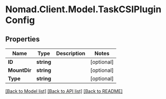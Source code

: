 # Nomad.Client.Model.TaskCSIPluginConfig

## Properties

Name | Type | Description | Notes
------------ | ------------- | ------------- | -------------
**ID** | **string** |  | [optional] 
**MountDir** | **string** |  | [optional] 
**Type** | **string** |  | [optional] 

[[Back to Model list]](../README.md#documentation-for-models) [[Back to API list]](../README.md#documentation-for-api-endpoints) [[Back to README]](../README.md)

